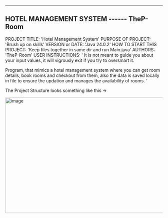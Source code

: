 ----------------------------------------
HOTEL MANAGEMENT SYSTEM ------ TheP-Room
----------------------------------------

PROJECT TITLE: 'Hotel Management System'
PURPOSE OF PROJECT: 'Brush up on skills'
VERSION or DATE: 'Java 24.0.2'
HOW TO START THIS PROJECT: 'Keep files together in same dir and run Main.java'
AUTHORS: 'TheP-Room'
USER INSTRUCTIONS: 
'
It is not meant to guide you about your input values, it 
will vigrously exit if you try to oversmart it.

Program, that mimics a hotel management system
where you can get room details, book rooms and checkout from them,
also the data is saved locally in file to ensure the updation
and manages the availability of rooms.
'

The Project Structure looks something like this ->

<img width="643" height="368" alt="image" src="https://github.com/user-attachments/assets/04d8ee03-8001-4f07-99b6-c6c35850dd89" />
